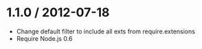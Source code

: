 1.1.0 / 2012-07-18
==================

  * Change default filter to include all exts from require.extensions
  * Require Node.js 0.6

